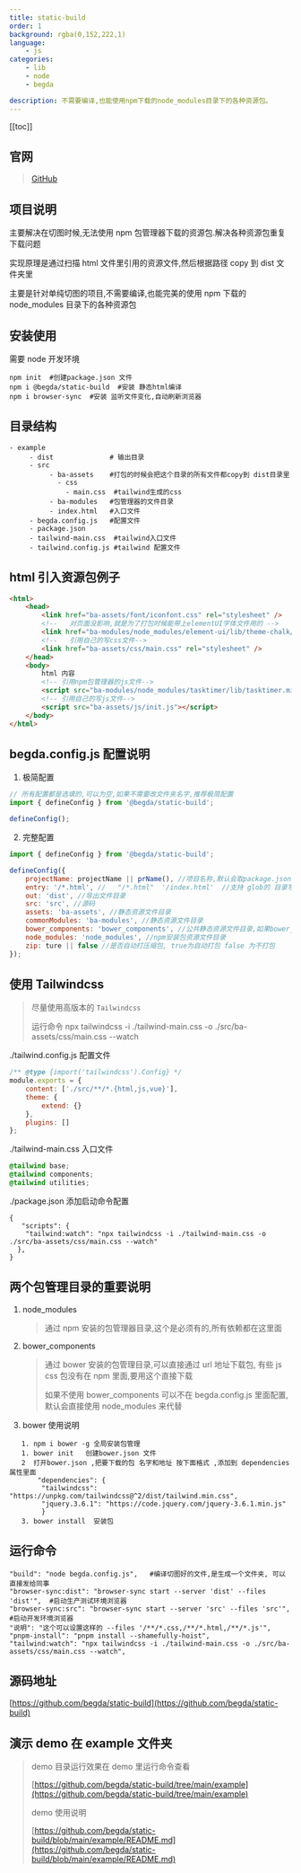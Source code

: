 ```yaml
---
title: static-build
order: 1
background: rgba(0,152,222,1)
language:
    - js
categories:
    - lib
    - node
    - begda

description: 不需要编译,也能使用npm下载的node_modules目录下的各种资源包。
---
```


[[toc]]

## 官网

> [GitHub](https://github.com/begda/static-build)

## 项目说明

主要解决在切图时候,无法使用 npm 包管理器下载的资源包.解决各种资源包重复下载问题

实现原理是通过扫描 html 文件里引用的资源文件,然后根据路径 copy 到 dist 文件夹里

主要是针对单纯切图的项目,不需要编译,也能完美的使用 npm 下载的 node_modules 目录下的各种资源包

## 安装使用

需要 node 开发环境

```shell
npm init  #创建package.json 文件
npm i @begda/static-build  #安装 静态html编译
npm i browser-sync  #安装 监听文件变化,自动刷新浏览器
```

## 目录结构

```shell
- example
     - dist              # 输出目录
     - src
          - ba-assets    #打包的时候会把这个目录的所有文件都copy到 dist目录里
            - css
              - main.css  #tailwind生成的css
          - ba-modules   #包管理器的文件目录
          - index.html   #入口文件
     - begda.config.js   #配置文件
     - package.json
     - tailwind-main.css  #tailwind入口文件
     - tailwind.config.js #tailwind 配置文件
```

## html 引入资源包例子

```html
<html>
    <head>
        <link href="ba-assets/font/iconfont.css" rel="stylesheet" />
        <!--   对页面没影响,就是为了打包时候能带上elementUI字体文件用的 -->
        <link href="ba-modules/node_modules/element-ui/lib/theme-chalk/fonts" rel="stylesheet" />
        <!--   引用自己的写css文件-->
        <link href="ba-assets/css/main.css" rel="stylesheet" />
    </head>
    <body>
        html 内容
        <!-- 引用npm包管理器的js文件-->
        <script src="ba-modules/node_modules/tasktimer/lib/tasktimer.min.js"></script>
        <!-- 引用自己的写js文件-->
        <script src="ba-assets/js/init.js"></script>
    </body>
</html>
```

## begda.config.js 配置说明

1. 极简配置

```js
// 所有配置都是选填的,可以为空,如果不需要改文件夹名字,推荐极简配置
import { defineConfig } from '@begda/static-build';

defineConfig();
```

2. 完整配置

```js
import { defineConfig } from '@begda/static-build';

defineConfig({
    projectName: projectName || prName(), //项目名称,默认会取package.json的projectName
    entry: '/*.html', //   "/*.html"  '/index.html'  //支持 glob的 目录写法  入口文件
    out: 'dist', //导出文件目录
    src: 'src', //源码
    assets: 'ba-assets', //静态资源文件目录
    commonModules: 'ba-modules', //静态资源文件目录
    bower_components: 'bower_components', //公共静态资源文件目录,如果bower_components 目录没有的话,就用 node_modules目录,因为npm包是必须的
    node_modules: 'node_modules', //npm安装包资源文件目录
    zip: ture || false //是否自动打压缩包, true为自动打包 false 为不打包
});
```

## 使用 Tailwindcss

> 尽量使用高版本的 `Tailwindcss`
>
> 运行命令 npx tailwindcss -i ./tailwind-main.css -o ./src/ba-assets/css/main.css --watch

./tailwind.config.js 配置文件

```js
/** @type {import('tailwindcss').Config} */
module.exports = {
    content: ['./src/**/*.{html,js,vue}'],
    theme: {
        extend: {}
    },
    plugins: []
};
```

./tailwind-main.css 入口文件

```css
@tailwind base;
@tailwind components;
@tailwind utilities;
```

./package.json 添加启动命令配置

```shell
{
   "scripts": {
    "tailwind:watch": "npx tailwindcss -i ./tailwind-main.css -o ./src/ba-assets/css/main.css --watch"
  },
}
```

## 两个包管理目录的重要说明

1. node_modules
    > 通过 npm 安装的包管理器目录,这个是必须有的,所有依赖都在这里面
2. bower_components
    > 通过 bower 安装的包管理目录,可以直接通过 url 地址下载包, 有些 js css 包没有在 npm 里面,要用这个直接下载
    >
    > 如果不使用 bower_components 可以不在 begda.config.js 里面配置,默认会直接使用 node_modules 来代替
3. bower 使用说明

```shell
   1. npm i bower -g 全局安装包管理
   1. bower init   创建bower.json 文件
   2  打开bower.json ,把要下载的包 名字和地址 按下面格式 ,添加到 dependencies 属性里面
       "dependencies": {
        "tailwindcss": "https://unpkg.com/tailwindcss@^2/dist/tailwind.min.css",
        "jquery.3.6.1": "https://code.jquery.com/jquery-3.6.1.min.js"
        }
   3. bower install  安装包
```

## 运行命令

```shell
"build": "node begda.config.js",   #编译切图好的文件,是生成一个文件夹, 可以直接发给同事
"browser-sync:dist": "browser-sync start --server 'dist' --files 'dist'",  #启动生产测试环境浏览器
"browser-sync:src": "browser-sync start --server 'src' --files 'src'",  #启动开发环境浏览器
"说明": "这个可以设置这样的 --files '/**/*.css,/**/*.html,/**/*.js'",
"pnpm-install": "pnpm install --shamefully-hoist",
"tailwind:watch": "npx tailwindcss -i ./tailwind-main.css -o ./src/ba-assets/css/main.css --watch",
```

## 源码地址

[https://github.com/begda/static-build](https://github.com/begda/static-build)

## 演示 demo 在 example 文件夹

> demo 目录运行效果在 demo 里运行命令查看
>
> [https://github.com/begda/static-build/tree/main/example](https://github.com/begda/static-build/tree/main/example)
>
> demo 使用说明
>
> [https://github.com/begda/static-build/blob/main/example/README.md](https://github.com/begda/static-build/blob/main/example/README.md)
